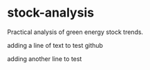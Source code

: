 # stock-analysis
Practical analysis of green energy stock trends.

adding a line of text to test github

adding another line to test

